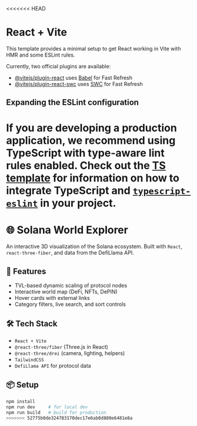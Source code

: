 <<<<<<< HEAD
# React + Vite

This template provides a minimal setup to get React working in Vite with HMR and some ESLint rules.

Currently, two official plugins are available:

- [@vitejs/plugin-react](https://github.com/vitejs/vite-plugin-react/blob/main/packages/plugin-react) uses [Babel](https://babeljs.io/) for Fast Refresh
- [@vitejs/plugin-react-swc](https://github.com/vitejs/vite-plugin-react/blob/main/packages/plugin-react-swc) uses [SWC](https://swc.rs/) for Fast Refresh

## Expanding the ESLint configuration

If you are developing a production application, we recommend using TypeScript with type-aware lint rules enabled. Check out the [TS template](https://github.com/vitejs/vite/tree/main/packages/create-vite/template-react-ts) for information on how to integrate TypeScript and [`typescript-eslint`](https://typescript-eslint.io) in your project.
=======
# 🌐 Solana World Explorer

An interactive 3D visualization of the Solana ecosystem. Built with `React`, `react-three-fiber`, and data from the DefiLlama API.

## 🚀 Features

- TVL-based dynamic scaling of protocol nodes
- Interactive world map (DeFi, NFTs, DePIN)
- Hover cards with external links
- Category filters, live search, and sort controls

## 🛠 Tech Stack

- `React + Vite`
- `@react-three/fiber` (Three.js in React)
- `@react-three/drei` (camera, lighting, helpers)
- `TailwindCSS`
- `DefiLlama API` for protocol data

## 📦 Setup

```bash
npm install
npm run dev     # for local dev
npm run build   # build for production
>>>>>>> 52775b0de324783170dec17e6ab0d880e6481e8a
